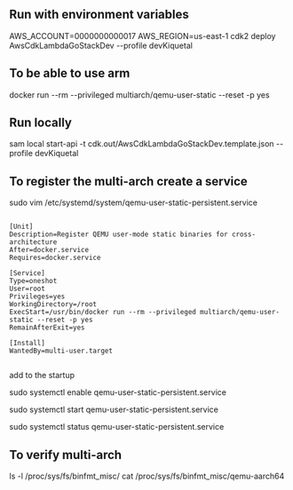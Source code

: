 ## Run with environment variables

AWS_ACCOUNT=0000000000017  AWS_REGION=us-east-1   cdk2 deploy AwsCdkLambdaGoStackDev --profile devKiquetal


## To be able to use arm 

docker run --rm --privileged multiarch/qemu-user-static --reset -p yes

## Run locally

sam local start-api -t cdk.out/AwsCdkLambdaGoStackDev.template.json --profile devKiquetal


## To register the multi-arch create a service
sudo vim /etc/systemd/system/qemu-user-static-persistent.service

```

[Unit]
Description=Register QEMU user-mode static binaries for cross-architecture
After=docker.service
Requires=docker.service

[Service]
Type=oneshot
User=root
Privileges=yes
WorkingDirectory=/root
ExecStart=/usr/bin/docker run --rm --privileged multiarch/qemu-user-static --reset -p yes
RemainAfterExit=yes

[Install]
WantedBy=multi-user.target


```
add to the startup

sudo systemctl enable qemu-user-static-persistent.service

sudo systemctl start qemu-user-static-persistent.service

sudo systemctl status qemu-user-static-persistent.service

## To verify multi-arch

ls -l /proc/sys/fs/binfmt_misc/
cat /proc/sys/fs/binfmt_misc/qemu-aarch64

